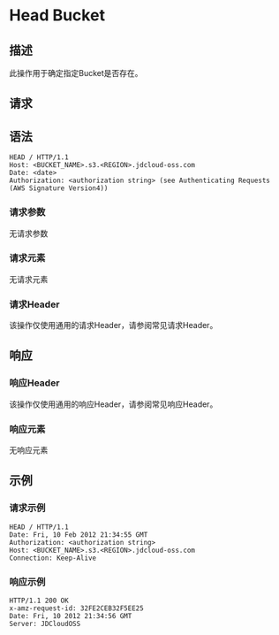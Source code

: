 # Head Bucket

## 描述
此操作用于确定指定Bucket是否存在。

## 请求

## 语法
```HTTP
HEAD / HTTP/1.1     
Host: <BUCKET_NAME>.s3.<REGION>.jdcloud-oss.com
Date: <date>
Authorization: <authorization string> (see Authenticating Requests (AWS Signature Version4))    
```
### 请求参数
无请求参数

### 请求元素
无请求元素

### 请求Header
该操作仅使用通用的请求Header，请参阅常见请求Header。

## 响应
### 响应Header
该操作仅使用通用的响应Header，请参阅常见响应Header。
### 响应元素
无响应元素

## 示例
### 请求示例
```HTTP
HEAD / HTTP/1.1
Date: Fri, 10 Feb 2012 21:34:55 GMT
Authorization: <authorization string>
Host: <BUCKET_NAME>.s3.<REGION>.jdcloud-oss.com
Connection: Keep-Alive
```
### 响应示例
```HTTP
HTTP/1.1 200 OK
x-amz-request-id: 32FE2CEB32F5EE25
Date: Fri, 10 2012 21:34:56 GMT
Server: JDCloudOSS
```
